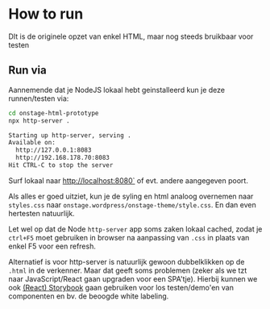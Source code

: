 # How to run

DIt is de originele opzet van enkel HTML, maar nog steeds bruikbaar voor testen

## Run via

Aannemende dat je NodeJS lokaal hebt geinstalleerd kun je deze runnen/testen via:

```bash
cd onstage-html-prototype
npx http-server .

Starting up http-server, serving .
Available on:
  http://127.0.0.1:8083
  http://192.168.178.70:8083
Hit CTRL-C to stop the server
```

Surf lokaal naar <http://localhost:8080`> of evt. andere aangegeven poort.

Als alles er goed uitziet, kun je de syling en html analoog overnemen naar `styles.css` naar `onstage.wordpress/onstage-theme/style.css`. En dan even hertesten natuurlijk.

Let wel op dat de Node `http-server` app soms zaken lokaal cached, zodat je `ctrl+F5` moet gebruiken in browser na aanpassing van `.css` in plaats van enkel F5 voor een refresh.

Alternatief is voor http-server is natuurlijk gewoon dubbelklikken op de `.html` in de verkenner. Maar dat geeft soms problemen (zeker als we tzt naar JavaScript/React gaan upgraden voor een SPA'tje). Hierbij kunnen we ook [(React) Storybook](https://storybook.js.org/) gaan gebruiken voor los testen/demo'en van componenten en bv. de beoogde white labeling.